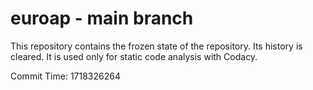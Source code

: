 # euroap - main branch

This repository contains the frozen state of the repository.
Its history is cleared. It is used only for static code
analysis with Codacy.

Commit Time: 1718326264